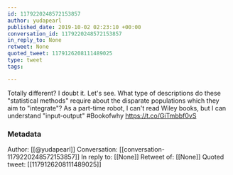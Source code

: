 ```yaml
---
id: 1179220248572153857
author: yudapearl
published_date: 2019-10-02 02:23:10 +00:00
conversation_id: 1179220248572153857
in_reply_to: None
retweet: None
quoted_tweet: 1179126208111489025
type: tweet
tags:

---
```


Totally different? I doubt it. Let's see. What type of descriptions do these "statistical methods" require about the disparate populations which they aim to "integrate"? As a part-time robot, I can't read Wiley books, but I can understand "input-output" #Bookofwhy https://t.co/GiTmbbf0vS

### Metadata

Author: [[@yudapearl]]
Conversation: [[conversation-1179220248572153857]]
In reply to: [[None]]
Retweet of: [[None]]
Quoted tweet: [[1179126208111489025]]
